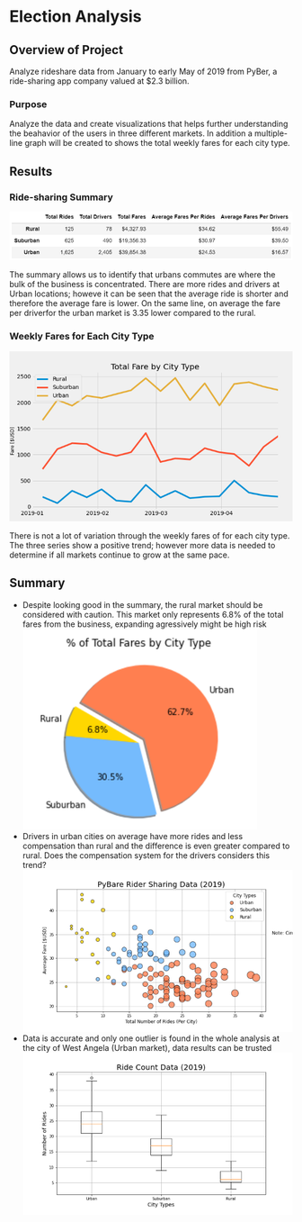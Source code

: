 # Election Analysis
## Overview of Project
Analyze rideshare data from January to early May of 2019 from PyBer, a ride-sharing app company valued at $2.3 billion.
### Purpose
Analyze the data and create visualizations that helps further understanding the beahavior of the users in three different markets. In addition a multiple-line graph will be created to shows the total weekly fares for each city type.
## Results
### Ride-sharing Summary
<img src="https://github.com/luisnewmanh/PyBer_Analysis/blob/master/Analysis/Pyber_Summary.PNG">

The summary allows us to identify that urbans commutes are where the bulk of the business is concentrated. There are more rides and drivers at Urban locations; howeve it  can be seen that the average ride is shorter and therefore the average fare is lower. On the same line, on average the fare per driverfor the urban market is 3.35 lower compared to the rural. 
### Weekly Fares for Each City Type
<img src="https://github.com/luisnewmanh/PyBer_Analysis/blob/master/Analysis/PyBer_fare_summary.png">

There is not a lot of variation through the weekly fares of for each city type. The three series show a positive trend; however more data is needed to determine if all markets continue to grow at the same pace.
## Summary
- Despite looking good in the summary, the rural market should be considered with caution. This market only represents 6.8% of the total fares from the business, expanding agressively might be high risk <img src="https://github.com/luisnewmanh/PyBer_Analysis/blob/master/Analysis/Total_fares.PNG"> 
- Drivers in urban cities on average have more rides and less compensation than rural and the difference is even greater compared to rural. Does the compensation system for the drivers considers this trend? <img src="https://github.com/luisnewmanh/PyBer_Analysis/blob/master/Analysis/Fig1.png">
- Data is accurate and only one outlier is found in the whole analysis at the city of West Angela (Urban market), data results can be trusted <img src="https://github.com/luisnewmanh/PyBer_Analysis/blob/master/Analysis/Fig2.png">

